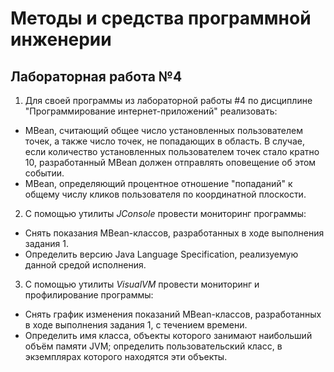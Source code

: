 # Методы и средства программной инженерии
## Лабораторная работа №4
1. Для своей программы из лабораторной работы #4 по дисциплине "Программирование интернет-приложений" реализовать:
+	MBean, считающий общее число установленных пользователем точек, а также число точек, не попадающих в область. В случае, если количество установленных пользователем точек стало кратно 10, разработанный MBean должен отправлять оповещение об этом событии.
+	MBean, определяющий процентное отношение "попаданий" к общему числу кликов пользователя по координатной плоскости.
2. С помощью утилиты *JConsole* провести мониторинг программы:
+	Снять показания MBean-классов, разработанных в ходе выполнения задания 1.
+	Определить версию Java Language Specification, реализуемую данной средой исполнения.
3. С помощью утилиты *VisualVM* провести мониторинг и профилирование программы:
+	Снять график изменения показаний MBean-классов, разработанных в ходе выполнения задания 1, с течением времени.
+	Определить имя класса, объекты которого занимают наибольший объём памяти JVM; определить пользовательский класс, в экземплярах которого находятся эти объекты.
